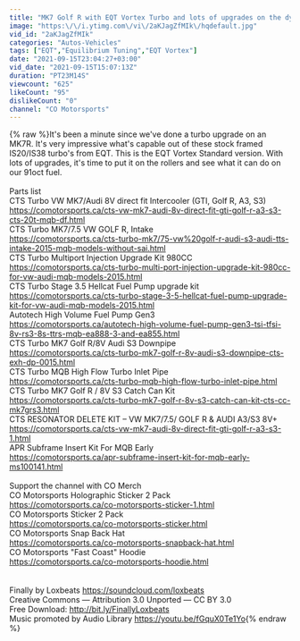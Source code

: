 ```yaml
---
title: "MK7 Golf R with EQT Vortex Turbo and lots of upgrades on the dyno"
image: "https:\/\/i.ytimg.com\/vi\/2aKJagZfMIk\/hqdefault.jpg"
vid_id: "2aKJagZfMIk"
categories: "Autos-Vehicles"
tags: ["EQT","Equilibrium Tuning","EQT Vortex"]
date: "2021-09-15T23:04:27+03:00"
vid_date: "2021-09-15T15:07:13Z"
duration: "PT23M14S"
viewcount: "625"
likeCount: "95"
dislikeCount: "0"
channel: "CO Motorsports"
---
```

{% raw %}It's been a minute since we've done a turbo upgrade on an MK7R. It's very impressive what's capable out of these stock framed IS20/IS38 turbo's from EQT. This is the EQT Vortex Standard version. With lots of upgrades, it's time to put it on the rollers and see what it can do on our 91oct fuel. <br /><br />Parts list<br />CTS Turbo VW MK7/Audi 8V direct fit Intercooler (GTI, Golf R, A3, S3)<br /><a rel="nofollow" target="blank" href="https://comotorsports.ca/cts-vw-mk7-audi-8v-direct-fit-gti-golf-r-a3-s3-cts-20t-mqb-df.html">https://comotorsports.ca/cts-vw-mk7-audi-8v-direct-fit-gti-golf-r-a3-s3-cts-20t-mqb-df.html</a><br />CTS Turbo MK7/7.5 VW GOLF R, Intake<br /><a rel="nofollow" target="blank" href="https://comotorsports.ca/cts-turbo-mk7/75-vw%20golf-r-audi-s3-audi-tts-intake-2015-mqb-models-without-sai.html">https://comotorsports.ca/cts-turbo-mk7/75-vw%20golf-r-audi-s3-audi-tts-intake-2015-mqb-models-without-sai.html</a><br />CTS Turbo Multiport Injection Upgrade Kit 980CC<br /><a rel="nofollow" target="blank" href="https://comotorsports.ca/cts-turbo-multi-port-injection-upgrade-kit-980cc-for-vw-audi-mqb-models-2015.html">https://comotorsports.ca/cts-turbo-multi-port-injection-upgrade-kit-980cc-for-vw-audi-mqb-models-2015.html</a><br />CTS Turbo Stage 3.5 Hellcat Fuel Pump upgrade kit<br /><a rel="nofollow" target="blank" href="https://comotorsports.ca/cts-turbo-stage-3-5-hellcat-fuel-pump-upgrade-kit-for-vw-audi-mqb-models-2015.html">https://comotorsports.ca/cts-turbo-stage-3-5-hellcat-fuel-pump-upgrade-kit-for-vw-audi-mqb-models-2015.html</a><br />Autotech High Volume Fuel Pump Gen3<br /><a rel="nofollow" target="blank" href="https://comotorsports.ca/autotech-high-volume-fuel-pump-gen3-tsi-tfsi-8v-rs3-8s-ttrs-mqb-ea888-3-and-ea855.html">https://comotorsports.ca/autotech-high-volume-fuel-pump-gen3-tsi-tfsi-8v-rs3-8s-ttrs-mqb-ea888-3-and-ea855.html</a><br />CTS Turbo MK7 Golf R/8V Audi S3 Downpipe<br /><a rel="nofollow" target="blank" href="https://comotorsports.ca/cts-turbo-mk7-golf-r-8v-audi-s3-downpipe-cts-exh-dp-0015.html">https://comotorsports.ca/cts-turbo-mk7-golf-r-8v-audi-s3-downpipe-cts-exh-dp-0015.html</a><br />CTS Turbo MQB High Flow Turbo Inlet Pipe<br /><a rel="nofollow" target="blank" href="https://comotorsports.ca/cts-turbo-mqb-high-flow-turbo-inlet-pipe.html">https://comotorsports.ca/cts-turbo-mqb-high-flow-turbo-inlet-pipe.html</a><br />CTS Turbo MK7 Golf R / 8V S3 Catch Can Kit<br /><a rel="nofollow" target="blank" href="https://comotorsports.ca/cts-turbo-mk7-golf-r-8v-s3-catch-can-kit-cts-cc-mk7grs3.html">https://comotorsports.ca/cts-turbo-mk7-golf-r-8v-s3-catch-can-kit-cts-cc-mk7grs3.html</a><br />CTS RESONATOR DELETE KIT – VW MK7/7.5/ GOLF R &amp; AUDI A3/S3 8V+<br /><a rel="nofollow" target="blank" href="https://comotorsports.ca/cts-vw-mk7-audi-8v-direct-fit-gti-golf-r-a3-s3-1.html">https://comotorsports.ca/cts-vw-mk7-audi-8v-direct-fit-gti-golf-r-a3-s3-1.html</a><br />APR Subframe Insert Kit For MQB Early<br /><a rel="nofollow" target="blank" href="https://comotorsports.ca/apr-subframe-insert-kit-for-mqb-early-ms100141.html">https://comotorsports.ca/apr-subframe-insert-kit-for-mqb-early-ms100141.html</a><br /><br />Support the channel with CO Merch<br />CO Motorsports Holographic Sticker 2 Pack<br /><a rel="nofollow" target="blank" href="https://comotorsports.ca/co-motorsports-sticker-1.html">https://comotorsports.ca/co-motorsports-sticker-1.html</a><br />CO Motorsports Sticker 2 Pack<br /><a rel="nofollow" target="blank" href="https://comotorsports.ca/co-motorsports-sticker.html">https://comotorsports.ca/co-motorsports-sticker.html</a><br />CO Motorsports Snap Back Hat<br /><a rel="nofollow" target="blank" href="https://comotorsports.ca/co-motorsports-snapback-hat.html">https://comotorsports.ca/co-motorsports-snapback-hat.html</a><br />CO Motorsports &quot;Fast Coast&quot; Hoodie<br /><a rel="nofollow" target="blank" href="https://comotorsports.ca/co-motorsports-hoodie.html">https://comotorsports.ca/co-motorsports-hoodie.html</a><br /><br /><br />Finally by Loxbeats <a rel="nofollow" target="blank" href="https://soundcloud.com/loxbeats">https://soundcloud.com/loxbeats</a> <br />Creative Commons — Attribution 3.0 Unported — CC BY 3.0 <br />Free Download: <a rel="nofollow" target="blank" href="http://bit.ly/FinallyLoxbeats">http://bit.ly/FinallyLoxbeats</a> <br />Music promoted by Audio Library <a rel="nofollow" target="blank" href="https://youtu.be/fGquX0Te1Yo">https://youtu.be/fGquX0Te1Yo</a>{% endraw %}
